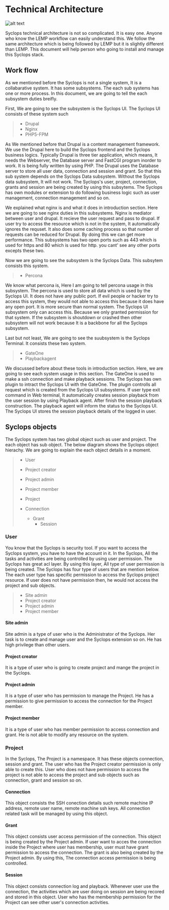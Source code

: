 # Technical Architecture #

 ![alt text](/sshxy/sshxy-docs/raw/master/1_introduction/technical_architecture/syclops_technical_architecture.png)

 Syclops technical architecture is not so complicated. It is easy one. Anyone who know the LEMP workflow can easily understand this. We follow the same architecture which is being followed by LEMP but it is slightly different than LEMP. This document will help person who going to install and manage this Syclops stack. 

## Work flow ##

 As we mentioned before the Syclops is not a single system, It is a collabarative system. It has some subsystems. The each sub systems has one or more process. In this document, we are going to tell the each subsystem duties breifly. 

 First, We are going to see the subsystem is the Syclops UI. The Syclops UI consists of these system such 

 > * Drupal
 > * Nginx
 > * PHP5-FPM

 As We mentioned before that Drupal is a content management framework. We use the Drupal here to build the Syclops frontend and the Syclops business logics. Typically Drupal is three tier application, which means, It needs the Webserver, the Database server and FastCGI program inorder to work. It is being fully written by using PHP. The Drupal uses the Database server to store all user data, connection and session and grant. So that this sub system depends on the Syclops Data subsystem. Without the Syclops data subsystem, It will not work. The Syclops's user, project, connection, grants and session are being created by using this subsytems. The Syclops has own modules or extension to do following business logic such as user management, connection management and so on.

 We explained what nginx is and what it does in introduction section. Here we are going to see nginx duties in this subsystems. Nginx is mediator between user and drupal. It recieve the user request and pass to drupal. If user try to access the resource which is not in the system, It automatically ignores the requset. It also does some caching process so that number of requests can be reduced for Drupal. By doing this we can get more performance. This subsystems has two open ports such as 443 which is used for https and 80 which is used for http. you cant' see any other ports excepts these two.

 
 Now we are going to see the subsystem is the Syclops Data. This subsytem consists this system.

 > * Percona

 We know what percona is, Here I am going to tell percona usage in this subsystem. The percona is used to store all data which is used by the Syclops UI. It does not have any public port. If evil people or hacker try to access this system, they would not able to access this because it does have any open port. It is more secure than normal system. The Syclops UI subsystem only can access this. Because we only granted permission for that system. If the subsystem is shoutdown or crashed then other subsystem will not work because It is a backbone for all the Syclops subsystem.

 Last but not least, We are going to see the suubsystem is the Syclops Terminal. It consists these two system.

 > * GateOne 
 > * Playbackagent
 
 We discussed before about these tools in introduction section. Here, we are going to see each system usage in this section. The GateOne is used to make a ssh connection and make playback sessions. The Syclops has own plugin to intract the Syclops UI with the GateOne. The plugin controlls all request which is created from the Syclops UI subsystems. If user type exit command in Web terminal, It automatically creates session playback from the user session by using Playback agent. After finish the session playback construction. The playback agent will inform the status to the Syclops UI. The Syclops UI stores the session playback details of the logged in user.

## Syclops objects ##
 
 The Syclops system has two global object such as user and project. The each object has sub object. The below diagram shows the Syclops object hierachy. We are going to explain the each object details in a moment.

 > * User
 >  * Project creator
 >  * Project admin
 >  * Project member
 >
 > * Project
 > 	* Connection
 >  	* Grant
 >      	* Session

### User ###

You know that the Syclops is security tool. If you want to access the Syclops system, you have to have the account in it. In the Syclops, All the tasks and activities are being controlled by using user permission. The Syclops has great acl layer. By using this layer, All type of user permission is being created. The Syclops has four type of users that are mention below. The each user type has specific permission to access the Syclops project resource. If user does not have permission then, he would not access the project and sub objects.

> * Site admin
> * Project creator
> * Project admin
> * Project member

#### Site admin ####

 Site admin is a type of user who is the Administrator of the Syclops. Her task is to create and manage user and the Syclops extension so on. He has high privilege than other users.

#### Project creator ####

 It is a type of user who is going to create project and mange the project in the Syclops.

#### Project admin ####

 It is a type of user who has permission to manage the Project. He has a permission to give permission to access the connection for the Project member.

#### Project member ####

 It is a type of user who has member permission to access connection and grant. He is not able to modify any resource on the system.

### Project ###
 
  In the Syclops, The Project is a namespace. It has these objects connection, session and grant. The user who has the Project creator permission is only able to create this. User who does not have permission to access the project is not able to access the project and sub objects such as connection, grant and session so on.

#### Connection ####

  This object consists the SSH conection details such remote machine IP address, remote user name, remote machine ssh keys. All connection related task will be managed by using this object.

#### Grant #####
  
  This object consists user access permission of the connection. This object is being created by the Project admin. If user want to acces the connection inside the Project where user has membership, user must have grant permission to access the connection. The grant is also being created by the Project admin. By using this, The connection access permission is being controlled.

#### Session ####

  This object consists connection log and playback. Whenever user use the connection, the activities which are user doing on session are being recored and stored in this object. User who has the membership permission for the Project can see other user's connection activities.

